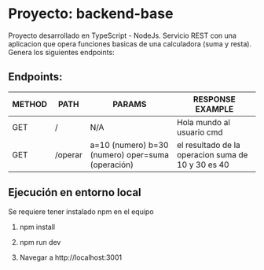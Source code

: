 # Proyecto: backend-base

Proyecto desarrollado en TypeScript - NodeJs. Servicio REST con una aplicacion que opera funciones basicas de una calculadora (suma y resta). Genera los siguientes endpoints:

## Endpoints:

| METHOD | PATH    | PARAMS                                            | RESPONSE EXAMPLE                                   |
|--------|---------|---------------------------------------------------|----------------------------------------------------|
| GET    | /       | N/A                                               | Hola mundo al usuario cmd                          |
| GET    | /operar | a=10 (numero) b=30 (numero) oper=suma (operación) | el resultado de la operacion suma de 10 y 30 es 40 |

## Ejecución en entorno local
Se requiere tener instalado npm en el equipo

1) npm install

2) npm run dev

3) Navegar a http://localhost:3001
